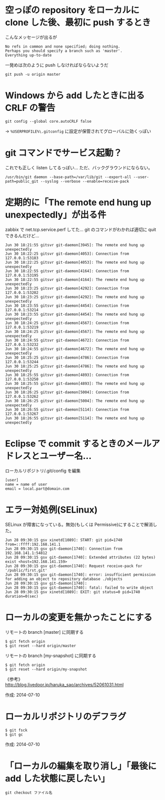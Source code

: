 # 空っぽの repository をローカルに clone した後、最初に push するとき

こんなメッセージが出るが

```
No refs in common and none specified; doing nothing.
Perhaps you should specify a branch such as 'master'.
Everything up-to-date
```

一発めは次のように push しなければならないようだ
```
git push -u origin master
```




# Windows から add したときに出る CRLF の警告

```
git config --global core.autoCRLF false
```

→ `%USERPROFILE%\.gitconfig` に設定が保管されてグローバルに効くっぽい



# git コマンドでサービス起動？

これでも正しく listen してるっぽい... ただ、バックグラウンドにならない。

```
/usr/bin/git daemon --base-path=/var/lib/git --export-all --user-path=public_git --syslog --verbose --enable=receive-pack
```


# 定期的に「The remote end hung up unexpectedly」が出る件

zabbix で net.tcp.service.perf してた... git のコマンドがわかれば適切に quit できるんだけど...

```
Jun 30 18:21:55 gitsvr git-daemon[3945]: The remote end hung up unexpectedly
Jun 30 18:22:25 gitsvr git-daemon[4053]: Connection from 127.0.0.1:53183
Jun 30 18:22:25 gitsvr git-daemon[4053]: The remote end hung up unexpectedly
Jun 30 18:22:55 gitsvr git-daemon[4164]: Connection from 127.0.0.1:53195
Jun 30 18:22:55 gitsvr git-daemon[4164]: The remote end hung up unexpectedly
Jun 30 18:23:25 gitsvr git-daemon[4292]: Connection from 127.0.0.1:53202
Jun 30 18:23:25 gitsvr git-daemon[4292]: The remote end hung up unexpectedly
Jun 30 18:23:55 gitsvr git-daemon[4454]: Connection from 127.0.0.1:53214
Jun 30 18:23:55 gitsvr git-daemon[4454]: The remote end hung up unexpectedly
Jun 30 18:24:25 gitsvr git-daemon[4567]: Connection from 127.0.0.1:53219
Jun 30 18:24:25 gitsvr git-daemon[4567]: The remote end hung up unexpectedly
Jun 30 18:24:55 gitsvr git-daemon[4672]: Connection from 127.0.0.1:53232
Jun 30 18:24:55 gitsvr git-daemon[4672]: The remote end hung up unexpectedly
Jun 30 18:25:25 gitsvr git-daemon[4786]: Connection from 127.0.0.1:53244
Jun 30 18:25:25 gitsvr git-daemon[4786]: The remote end hung up unexpectedly
Jun 30 18:25:55 gitsvr git-daemon[4893]: Connection from 127.0.0.1:53250
Jun 30 18:25:55 gitsvr git-daemon[4893]: The remote end hung up unexpectedly
Jun 30 18:26:25 gitsvr git-daemon[5004]: Connection from 127.0.0.1:53262
Jun 30 18:26:25 gitsvr git-daemon[5004]: The remote end hung up unexpectedly
Jun 30 18:26:55 gitsvr git-daemon[5114]: Connection from 127.0.0.1:53267
Jun 30 18:26:55 gitsvr git-daemon[5114]: The remote end hung up unexpectedly
```

# Eclipse で commit するときのメールアドレスとユーザー名...

ローカルリポジトリ/.git/config を編集
```
[user]
name = name of user
email = local.part@domain.com
```

# エラー対処例(SELinux)

SELinux が障害になっている。無効(もしくは Permissive)にすることで解消した。

```
Jun 28 09:30:15 gsv xinetd[1089]: START: git pid=1740 from=::ffff:192.168.141.1
Jun 28 09:30:15 gsv git-daemon[1740]: Connection from 192.168.141.1:54812
Jun 28 09:30:15 gsv git-daemon[1740]: Extended attributes (22 bytes) exist <host=192.168.141.159>
Jun 28 09:30:15 gsv git-daemon[1740]: Request receive-pack for '/public/first.git'
Jun 28 09:30:15 gsv git-daemon[1740]: error: insufficient permission for adding an object to repository database ./objects
Jun 28 09:30:15 gsv git-daemon[1740]:
Jun 28 09:30:15 gsv git-daemon[1740]: fatal: failed to write object
Jun 28 09:30:15 gsv xinetd[1089]: EXIT: git status=0 pid=1740 duration=0(sec)
```


# ローカルの変更を無かったことにする

リモートの branch [master] に同期する
```
$ git fetch origin
$ git reset --hard origin/master
```

リモートの branch [my-snapshot] に同期する
```
$ git fetch origin
$ git reset --hard origin/my-snapshot
```

《参考》  
http://blog.livedoor.jp/haruka_sao/archives/52061031.html  

作成: 2014-07-10


# ローカルリポジトリのデフラグ
```
$ git fsck
$ git gc
```

作成: 2014-07-10

# 「ローカルの編集を取り消し」「最後に add した状態に戻したい」


```
git checkout ファイル名
```
